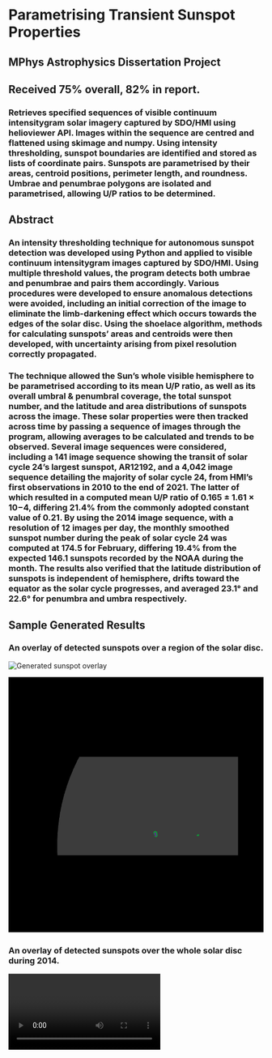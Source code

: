 # Parametrising Transient Sunspot Properties

## MPhys Astrophysics Dissertation Project

## Received 75% overall, 82% in report.

### Retrieves specified sequences of visible continuum intensitygram solar imagery captured by SDO/HMI using helioviewer API. Images within the sequence are centred and flattened using skimage and numpy. Using intensity thresholding, sunspot boundaries are identified and stored as lists of coordinate pairs. Sunspots are parametrised by their areas, centroid positions, perimeter length, and roundness. Umbrae and penumbrae polygons are isolated and parametrised, allowing U/P ratios to be determined.

## Abstract

### An intensity thresholding technique for autonomous sunspot detection was developed using Python and applied to visible continuum intensitygram images captured by SDO/HMI. Using multiple threshold values, the program detects both umbrae and penumbrae and pairs them accordingly. Various procedures were developed to ensure anomalous detections were avoided, including an initial correction of the image to eliminate the limb-darkening effect which occurs towards the edges of the solar disc. Using the shoelace algorithm, methods for calculating sunspots’ areas and centroids were then developed, with uncertainty arising from pixel resolution correctly propagated.

### The technique allowed the Sun’s whole visible hemisphere to be parametrised according to its mean U/P ratio, as well as its overall umbral & penumbral coverage, the total sunspot number, and the latitude and area distributions of sunspots across the image. These solar properties were then tracked across time by passing a sequence of images through the program, allowing averages to be calculated and trends to be observed. Several image sequences were considered, including a 141 image sequence showing the transit of solar cycle 24’s largest sunspot, AR12192, and a 4,042 image sequence detailing the majority of solar cycle 24, from HMI’s first observations in 2010 to the end of 2021. The latter of which resulted in a computed mean U/P ratio of 0.165 ± 1.61 × 10−4, differing 21.4% from the commonly adopted constant value of 0.21. By using the 2014 image sequence, with a resolution of 12 images per day, the monthly smoothed sunspot number during the peak of solar cycle 24 was computed at 174.5 for February, differing 19.4% from the expected 146.1 sunspots recorded by the NOAA during the month. The results also verified that the latitude distribution of sunspots is independent of hemisphere, drifts toward the equator as the solar cycle progresses, and averaged 23.1° and 22.6° for penumbra and umbra respectively.

## Sample Generated Results

### An overlay of detected sunspots over a region of the solar disc.

![Generated sunspot overlay](/README_content/sunspots_overlay.gif)

![Generated sunspot overlay](/README_content/sunspots_overlay2.gif)

### An overlay of detected sunspots over the whole solar disc during 2014.

![Generated sunspot overlay](/README_content/sunspots_2014.mp4)
